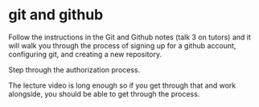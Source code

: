 # git and github

Follow the instructions in the Git and Github notes (talk 3 on tutors) and it will walk you through the process of signing up for a github account, configuring git, and creating a new repository.

Step through the authorization process.

The lecture video is long enough so if you get through that and work alongside, you should be able to get through the process.
